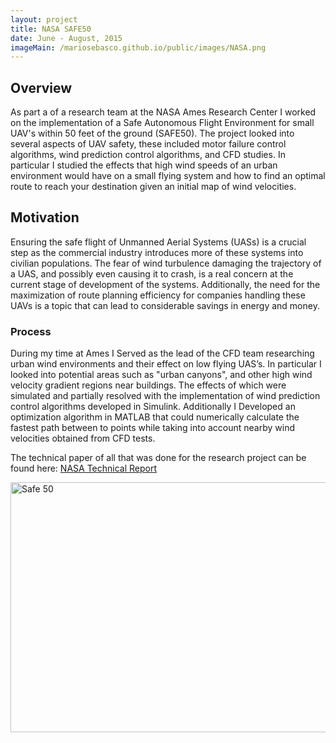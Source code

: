 ```yaml
---
layout: project
title: NASA SAFE50
date: June - August, 2015
imageMain: /mariosebasco.github.io/public/images/NASA.png
---
```


## Overview
As part a of a research team at the NASA Ames Research Center I worked on the implementation of a Safe Autonomous Flight Environment for small UAV's within 50 feet of the ground (SAFE50). The project looked into several aspects of UAV safety, these included motor failure control algorithms, wind prediction control algorithms, and CFD studies. In particular I studied the effects that high wind speeds of an urban environment would have on a small flying system and how to find an optimal route to reach your destination given an initial map of wind velocities.

## Motivation
Ensuring the safe flight of Unmanned Aerial Systems (UASs) is a crucial step as the commercial industry introduces more of these systems into civilian populations. The fear of wind turbulence damaging the trajectory of a UAS, and possibly even causing it to crash, is a real concern at the current stage of development of the systems. Additionally, the need for the maximization of route planning efficiency for companies handling these UAVs is a topic that can lead to considerable savings in energy and money.

### Process
During my time at Ames I Served as the lead of the CFD team researching urban wind environments and their effect on low flying UAS’s. In particular I looked into potential areas such as "urban canyons", and other high wind velocity gradient regions near buildings. The effects of which were simulated and partially resolved with the implementation of wind prediction control algorithms developed in Simulink. Additionally I Developed an optimization algorithm in MATLAB that could numerically calculate the fastest path between to points while taking into account nearby wind velocities obtained from CFD tests.

The technical paper of all that was done for the research project can be found here: <a href="/mariosebasco.github.io/pdf_files/NASAFullRep.pdf">NASA Technical Report</a>


<img src="/mariosebasco.github.io/public/images/safe50.jpg" alt="Safe 50" style="width:800px;height:400px;">

